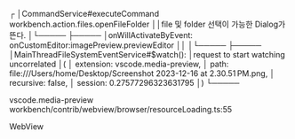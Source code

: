 ┌
│CommandService#executeCommand workbench.action.files.openFileFolder
││file 및 folder 선택이 가능한 Dialog가 뜬다.
│└─────
├─────
│onWillActivateByEvent:  onCustomEditor:imagePreview.previewEditor
││
│└─────
├─────
│MainThreadFileSystemEventService#$watch(): 
│request to start watching uncorrelated 
│(
│  extension: vscode.media-preview, 
│  path: file:///Users/home/Desktop/Screenshot 2023-12-16 at 2.30.51 PM.png, 
│  recursive: false, 
│  session: 0.27577296323631795
│)
└─────

vscode.media-preview
workbench/contrib/webview/browser/resourceLoading.ts:55

WebView
